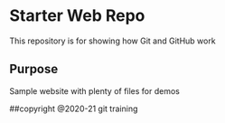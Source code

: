 # Starter Web Repo

This repository is for showing how Git and GitHub work

## Purpose

Sample website with plenty of files for demos

##copyright
@2020-21 git training
